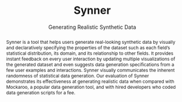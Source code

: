 ---
id: "synner"
title: "Synner"
status: "archive"
subtitle: "Generating Realistic Synthetic Data"
authors: ["Miro Mannino", "Azza Abouzied"]
links: [
  {
    txt: "Paper @ UIST 2019",
    ref: "http://azza.azurewebsites.net/files/Synner-UIST2019.pdf",
  },
  {
    txt: "30s Video",
    ref: "https://www.youtube.com/watch?v=dS6dS5JdNr8",
  },
  {
    txt: "Video",
    ref: "https://www.youtube.com/watch?v=5LuHyJsKY3I",
  },
  {
    txt: "Source Code & Data",
    ref: "https://github.com/huda-lab/synner",
  },
  {
    txt: "Live Demo",
    ref: "http://Synner.io",
  },
  {
    txt: "Git",
    ref: "",
  },
]
abstract: "Synner is a tool that helps users generate real-looking synthetic data by visually and declaratively specifying the properties of the dataset such as each field’s statistical distribution, its domain, and its relationship to other fields. It provides instant feedback on every user interaction by updating multiple visualizations of the generated dataset and even suggests data generation specifications from a few user examples and interactions. Synner visually communicates the inherent randomness of statistical data generation. Our evaluation of Synner demonstrates its effectiveness at generating realistic data when compared with Mockaroo, a popular data generation tool, and with hired developers who coded data generation scripts for a fee."

teaserpic: "images/projects/synner.png"

thumbnail: "images/projects/synner-thumb.png"
---